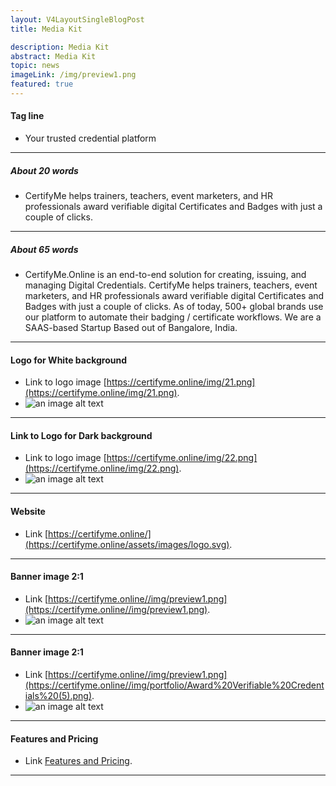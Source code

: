```yaml
---
layout: V4LayoutSingleBlogPost
title: Media Kit

description: Media Kit
abstract: Media Kit
topic: news
imageLink: /img/preview1.png
featured: true
---
```


#### Tag line
* Your trusted credential platform

----
##### About 20 words

* CertifyMe helps trainers, teachers, event marketers, and HR professionals award verifiable digital Certificates and Badges with just a couple of clicks.

----

##### About 65 words

* CertifyMe.Online is an end-to-end solution for creating, issuing, and managing Digital Credentials. CertifyMe helps trainers, teachers, event marketers, and HR professionals award verifiable digital Certificates and Badges with just a couple of clicks. As of today, 500+ global brands use our platform to automate their badging / certificate workflows. We are a SAAS-based Startup Based out of Bangalore, India.

----

#### Logo for White background
* Link to logo image [https://certifyme.online/img/21.png](https://certifyme.online/img/21.png). 
* ![an image alt text](https://certifyme.online/img/21.png "Logo for White background")

----

#### Link to Logo for Dark background
* Link to logo image [https://certifyme.online/img/22.png](https://certifyme.online/img/22.png). 
* ![an image alt text](https://certifyme.online/img/22.png "Logo for Dark background")

----

#### Website
* Link  [https://certifyme.online/](https://certifyme.online/assets/images/logo.svg). 

----

#### Banner image 2:1
* Link [https://certifyme.online//img/preview1.png](https://certifyme.online//img/preview1.png). 
* ![an image alt text](https://certifyme.online//img/preview1.png "Banner")

----
#### Banner image 2:1
* Link [https://certifyme.online//img/preview1.png](https://certifyme.online//img/portfolio/Award%20Verifiable%20Credentials%20(5).png). 
* ![an image alt text](/img/portfolio/Award%20Verifiable%20Credentials%20(5).png "Banner")


----

#### Features and Pricing  
* Link [Features and Pricing]( https://certifyme.online/res/CertifyMeOnlineFeatures.pdf). 

----

